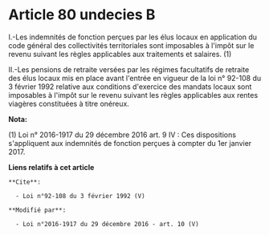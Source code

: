 # Article 80 undecies B

I.-Les indemnités de fonction perçues par les élus locaux en application du code général des collectivités territoriales sont
imposables à l'impôt sur le revenu suivant les règles applicables aux traitements et salaires. (1) 

II.-Les pensions de retraite versées par les régimes facultatifs de retraite des élus locaux mis en place avant l'entrée en
vigueur de la loi n° 92-108 du 3 février 1992 relative aux conditions d'exercice des mandats locaux sont imposables à l'impôt
sur le revenu suivant les règles applicables aux rentes viagères constituées à titre onéreux.

**Nota:**

(1) Loi n° 2016-1917 du 29 décembre 2016 art. 9 IV : Ces dispositions s'appliquent aux indemnités de fonction perçues à
compter du 1er janvier 2017.

**Liens relatifs à cet article**

	**Cite**:

	  - Loi n°92-108 du 3 février 1992 (V)

	**Modifié par**:

	  - Loi n°2016-1917 du 29 décembre 2016 - art. 10 (V)
